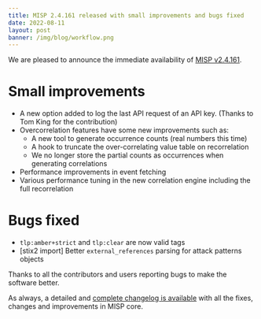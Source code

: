 ```yaml
---
title: MISP 2.4.161 released with small improvements and bugs fixed 
date: 2022-08-11
layout: post
banner: /img/blog/workflow.png 
---
```


We are pleased to announce the immediate availability of [MISP v2.4.161](https://github.com/MISP/MISP/releases/tag/v2.4.161). 

# Small improvements

- A new option added to log the last API request of an API key. (Thanks to Tom King for the contribution)
- Overcorrelation features have some new improvements such as:
  - A new tool to generate occurrence counts (real numbers this time)
  - A hook to truncate the over-correlating value table on recorrelation
  - We no longer store the partial counts as occurrences when generating correlations
- Performance improvements in event fetching
- Various performance tuning in the new correlation engine including the full recorrelation

# Bugs fixed

- `tlp:amber+strict` and `tlp:clear` are now valid tags
- [stix2 import] Better `external_references` parsing for attack patterns objects

Thanks to all the contributors and users reporting bugs to make the software better.

As always, a detailed and [complete changelog is available](https://www.misp-project.org/Changelog.txt) with all the fixes, changes and improvements in MISP core. 
